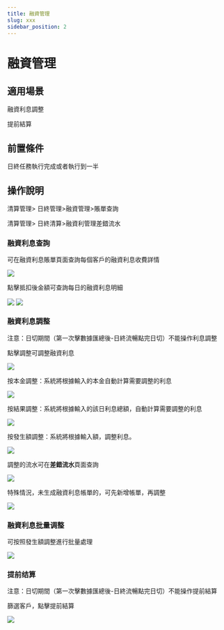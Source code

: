 ```yaml
---
title: 融資管理
slug: xxx
sidebar_position: 2
---
```



# 融資管理

## 適用場景

融資利息調整

提前結算

## 前置條件

日終任務執行完成或者執行到一半

## 操作說明

清算管理&gt; 日終管理&gt;融資管理&gt;賬單查詢

清算管理&gt; 日終清算&gt;融資利管理差錯流水

### 融資利息查詢

可在融資利息賬單頁面查詢每個客戶的融資利息收費詳情

<img src="/assets/Xh42bwDdFokYJYxEJN4cRhQpn8g.png" src-width="2910" src-height="1544" align="center"/>

點擊抵扣後金額可查詢每日的融資利息明細

<img src="/assets/T2o6bSV0gopsvExNX5LcdkbwnOf.png" src-width="2910" src-height="1554" align="center"/>

<img src="/assets/LVzwbobsQop7cKxMJaDcPLeRnUf.png" src-width="2898" src-height="1522" align="center"/>

### 融資利息調整

注意：日切期間（第一次擊數據匯總後-日終流暢點完日切）不能操作利息調整

點擊調整可調整融資利息

<img src="/assets/EhGHboZszo1wInx0LCBcFGRwntW.png" src-width="2910" src-height="1528" align="center"/>

按本金調整：系統將根據輸入的本金自動計算需要調整的利息

<img src="/assets/Quk3b5JMSobrR0xGpXzcjYbZndb.png" src-width="2914" src-height="1548" align="center"/>

按結果調整：系統將根據輸入的該日利息總額，自動計算需要調整的利息

<img src="/assets/Wdf0bn3hooEK4zxgAsGcftCZn9f.png" src-width="2928" src-height="1558" align="center"/>

按發生額調整：系統將根據輸入額，調整利息。

<img src="/assets/K3TjbwJD4o8ebvx8rXBcHKqknnh.png" src-width="2914" src-height="1548" align="center"/>

調整的流水可在**差錯流水**頁面查詢

<img src="/assets/RjwZbYovroTadpxp7jacbnBMnCe.png" src-width="2482" src-height="1406" align="center"/>

特殊情況，未生成融資利息帳單的，可先新增帳單，再調整

<img src="/assets/ZNDybtnxfoPBBkxA0gmcpS6anl0.png" src-width="2912" src-height="1550" align="center"/>

### 融資利息批量调整

可按照發生額調整進行批量處理

<img src="/assets/LiPebJl2cow0cIx6Ymfc7VzAnch.png" src-width="2484" src-height="1414" align="center"/>

### 提前结算

注意：日切期間（第一次擊數據匯總後-日終流暢點完日切）不能操作提前結算

篩選客戶，點擊提前結算

<img src="/assets/ATkmbMp1Eo4UD9xidaucpg5knWb.png" src-width="2900" src-height="1546" align="center"/>

